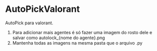# AutoPickValorant
AutoPick para valorant.
1. Para adicionar mais agentes é só fazer uma imagem do rosto dele e salvar como autolock_{nome do agente}.png
2. Mantenha todas as imagens na mesma pasta que o arquivo .py
